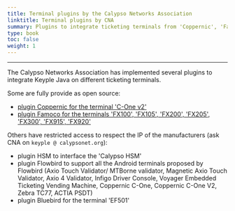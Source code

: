 ```yaml
---
title: Terminal plugins by the Calypso Networks Association
linktitle: Terminal plugins by CNA
summary: Plugins to integrate ticketing terminals from 'Coppernic', 'Famoco', 'Flowbird', 'Bluebird', and to interface the 'Calypso HSM'
type: book
toc: false
weight: 1
---
```


---
The Calypso Networks Association has implemented several plugins to integrate Keyple Java on different ticketing terminals.

Some are fully provide as open source:
 - [plugin Coppernic for the terminal 'C-One v2'](https://github.com/calypsonet/keyple-plugin-cna-coppernic-cone2-java-lib)
 - [plugin Famoco for the terminals 'FX100', 'FX105', 'FX200', 'FX205', 'FX300', 'FX915', 'FX920'](https://github.com/calypsonet/keyple-plugin-cna-famoco-se-communication-java-lib)

Others have restricted access to respect the IP of the manufacturers (ask CNA on `keyple @ calypsonet.org`):
 - plugin HSM to interface the 'Calypso HSM'
 - plugin Flowbird to support all the Android terminals proposed by Flowbird (Axio Touch Validator/ MTBorne validator, Magnetic Axio Touch Validator, Axio 4 Validator, Infigo Driver Console, Voyager Embedded Ticketing Vending Machine, Coppernic C-One, Coppernic C-One V2, Zebra TC77, ACTIA PSDT)
 - plugin Bluebird for the terminal 'EF501'
 
